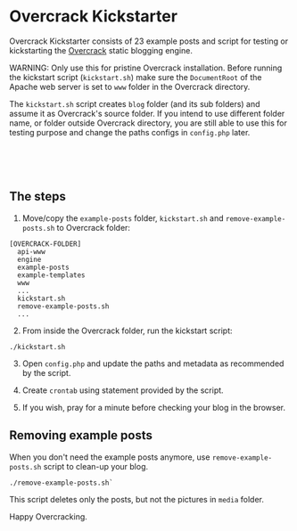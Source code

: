 # Overcrack Kickstarter

Overcrack Kickstarter consists of 23 example posts and script for testing or kickstarting the [Overcrack](https://github.com/muslax/overcrack) static blogging engine.

WARNING: Only use this for pristine Overcrack installation. Before running the kickstart script (`kickstart.sh`) make sure the `DocumentRoot` of the Apache web server is set to `www` folder in the Overcrack directory.

The `kickstart.sh` script creates `blog` folder (and its sub folders) and assume it as Overcrack's source folder. If you intend to use different folder name, or folder outside Overcrack directory, you are still able to use this for testing purpose and change the paths configs in `config.php` later.

<br><br><br>

## The steps

1. Move/copy the `example-posts` folder, `kickstart.sh` and `remove-example-posts.sh` to Overcrack folder:

````
[OVERCRACK-FOLDER]
  api-www
  engine
  example-posts
  example-templates
  www
  ...
  kickstart.sh
  remove-example-posts.sh
  ...
````
   
2. From inside the Overcrack folder, run the kickstart script:

````
./kickstart.sh
````

3. Open `config.php` and update the paths and metadata as recommended by the script.
   
4. Create `crontab` using statement provided by the script.

5. If you wish, pray for a minute before checking your blog in the browser.

## Removing example posts

When you don't need the example posts anymore, use `remove-example-posts.sh` script to clean-up your blog.

````
./remove-example-posts.sh`
````

This script deletes only the posts, but not the pictures in `media` folder.

Happy Overcracking.
